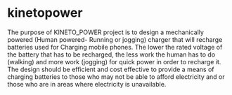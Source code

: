 # kinetopower
The purpose of KINETO_POWER project is to design a mechanically powered (Human powered- Running or jogging) charger that will recharge batteries used for Charging mobile phones. The lower the rated voltage of the battery that has to be recharged, the less work the human has to do (walking) and more work (jogging) for quick power in order to recharge it. The design should be efficient and cost effective to provide a means of charging batteries to those who may not be able to afford electricity and or those who are in areas where electricity is unavailable. 
